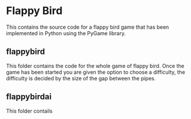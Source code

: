 # Flappy Bird
This contains the source code for a flappy bird game that has been implemented in Python using the PyGame library.

## flappybird
This folder contains the code for the whole game of flappy bird. Once the game has been started you are given the option to choose a difficulty, the 
difficulty is decided by the size of the gap between the pipes. 

## flappybirdai
This folder contails 
